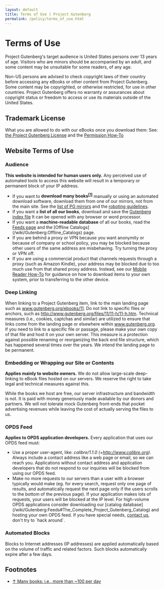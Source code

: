 ```yaml
---
layout: default
title: Terms of Use | Project Gutenberg
permalink: /policy/terms_of_use.html
---
```


Terms of Use
============

Project Gutenberg's target audience is United States persons over 13 years of age. Visitors who are minors should be accompanied by an adult, and some content may be unsuitable for some readers, of any age. 

Non-US persons are advised to check copyright laws of their country before accessing any eBooks or other content from Project Gutenberg. Some content may be copyrighted, or otherwise restricted, for use in other countries. Project Gutenberg offers no warranty or assurances about copyright status or freedom to access or use its materials outside of the United States.

## Trademark License
What you are allowed to do with our eBooks once you download them:
See: [the Project Gutenberg License](/policy/license.html) and the [Permission How-To](/policy/permission.html)

## Website Terms of Use

### Audience
**This website is intended for human users only.** Any perceived use of automated tools to access this website will result in a temporary or permanent block of your IP address. 
- If you want to **download many books<sup>[\[1\]](#footnotes)</sup>** manually or using an automated download software, download them from one of our mirrors, not from the main site. See the [list of PG mirrors](//www.gutenberg.org/MIRRORS.ALL) and the [roboting guidelines](/wiki/Gutenberg:Information_About_Robot_Access_to_our_Pages").
-  If you want a **list of all our books**, download and save the [Gutenberg index file](//www.gutenberg.org/dirs/GUTINDEX.ALL) It can be opened with any browser or word processor.
- If you want a **machine-readable database** of all our books, read the [Feeds page](/wiki/Gutenberg:Feeds) and the [Offline Catalogs] (/wiki/Gutenberg:Offline_Catalogs) page.
- If you are behind a proxy or VPN because you want anonymity or because of company or school policy, you may be blocked because other users of the same address are misbehaving. Try turning the proxy or VPN off.
- If you are using a commercial product that channels requests through a proxy (such as Amazon Kindle), your address may be blocked due to too much use from that shared proxy address.  Instead, see our [Mobile Reader How-To](/wiki/Gutenberg:MobileReader_Devices_How-To) for guidance on how to download items to your own system, prior to transferring to the other device.

### Deep Linking
When linking to a Project Gutenberg item, link to the main landing page such as www.gutenberg.org/ebooks/11.  Do not link to specific files or anchors, such as http://www.gutenberg.org/files/11/11-h/11-h.htm. Technical measures (i.e., cookies, captchas and similar) are utilized to ensure that links come from the landing page or elsewhere within www.gutenberg.org.  If you need to link to a specific file or passage, please make your own copy of that file and host it on your own server.
This measure is a protection against possible renaming or reorganizing the back end file structure, which has happened several times over the years.  We intend the landing page to be permanent.

### Embedding or Wrapping our Site or Contents
**Applies mainly to website owners.**
We do not allow large-scale deep-linking to eBook files hosted on our servers. We reserve the right to take legal and technical measures against this.

While the books we host are free, our server infrastructure and bandwidth is not.  It is paid with money generously made available by our donors and partners. We will not tolerate mock Gutenberg front-ends that pocket advertising revenues
while leaving the cost of actually serving the files to us.

### OPDS Feed
**Applies to OPDS application developers.**
Every application that uses our OPDS feed must:
- Use a proper user-agent, like: *calibre/1.1.0 (+http://www.calibre.org)*. Always include a contact address like a web page or email, so we can reach you. Applications without contact address and application developers that do not respond to our inquiries will be blocked from using our OPDS feed.
- Make no more requests to our servers than a user with a browser typically would make (eg. for every search, request only one page of results, and automatically request the next page only if the users scrolls to the bottom of the previous page). If your application makes lots of requests, your users will be blocked at the IP level. 
For high-volume OPDS applications consider downloading our [catalog database] (/wiki/Gutenberg:Feeds#The_Complete_Project_Gutenberg_Catalog) and hosting your own OPDS feed.
If you have special needs, [contact us](/wiki/Gutenberg:Contact_Information), don't try to `hack around´.

### Automated Blocks
Blocks to Internet addresses (IP addresses) are applied automatically based on the volume of traffic and related factors.  Such blocks automatically expire after a few days.

## Footnotes
- [↑ Many books: i.e., more than ~100 per day](#audience)
